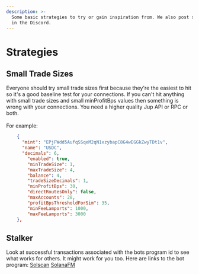 ```yaml
---
description: >-
  Some basic strategies to try or gain inspiration from. We also post strategies
  in the Discord.
---
```


# Strategies

## Small Trade Sizes

Everyone should try small trade sizes first because they're the easiest to hit so it's a good baseline test for your connections. If you can't hit anything with small trade sizes and small minProfitBps values then something is wrong with your connections. You need a higher quality Jup API or RPC or both.\
\
For example:

```json
    {
      "mint": "EPjFWdd5AufqSSqeM2qN1xzybapC8G4wEGGkZwyTDt1v",
      "name": "USDC",
      "decimals": 6,
        "enabled": true,
        "minTradeSize": 1,
        "maxTradeSize": 4,
        "balance": 4,
        "tradeSizeDecimals": 1,
        "minProfitBps": 30,
        "directRoutesOnly": false,
        "maxAccounts": 28,
        "profitBpsThresholdForSim": 35,
        "minFeeLamports": 1000,
        "maxFeeLamports": 3000
    },
```

## Stalker

Look at successful transactions associated with the bots program id to see what works for others. It might work for you too. Here are links to the bot program: [Solscan](https://solscan.io/account/3tZPEagumHvtgBhivFJCmhV9AyhBHGW9VgdsK52i4gwP) [SolanaFM](https://solana.fm/address/3tZPEagumHvtgBhivFJCmhV9AyhBHGW9VgdsK52i4gwP?cluster=mainnet-alpha)
